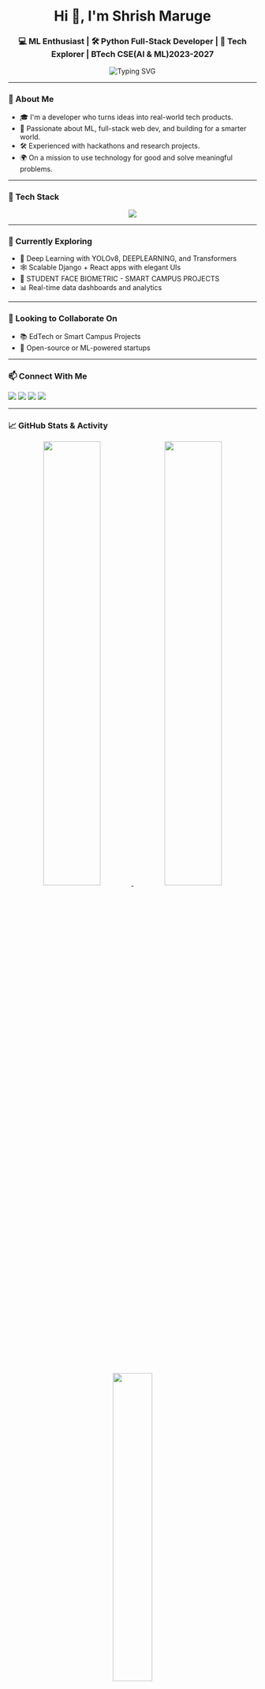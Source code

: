 <h1 align="center">Hi 👋, I'm Shrish Maruge</h1>
<h3 align="center">💻 ML Enthusiast | 🛠️ Python Full-Stack Developer | 🚀 Tech Explorer | BTech CSE(AI & ML)2023-2027</h3>

<p align="center">
  <img src="https://readme-typing-svg.herokuapp.com?font=Fira+Code&size=24&pause=1000&center=true&vCenter=true&width=500&lines=Welcome+to+my+GitHub!;AI+%7C+Web+%7C+ML+%7C+Data+Science;Let's+build+something+great+💡;Open+for+Internships+and+Innovations" alt="Typing SVG" />
</p>


---

### 🚀 About Me

- 🎓 I'm a developer who turns ideas into real-world tech products.
- 🧠 Passionate about ML, full-stack web dev, and building for a smarter world.
- 🛠️ Experienced with hackathons and research projects.
- 🌍 On a mission to use technology for good and solve meaningful problems.

---

### 🧰 Tech Stack

<p align="center">
  <img src="https://skillicons.dev/icons?i=python,django,flask,react,js,html,css,bootstrap,sklearn,git,github,mysql,sqlite,vscode" />
</p>

---

### 📌 Currently Exploring

- 🧠 Deep Learning with YOLOv8, DEEPLEARNING, and Transformers  
- 🕸️ Scalable Django + React apps with elegant UIs  
- 🔐 STUDENT FACE BIOMETRIC - SMART CAMPUS PROJECTS  
- 📊 Real-time data dashboards and analytics  

---

### 🤝 Looking to Collaborate On

- 📚 EdTech or Smart Campus Projects
- 🌱 Open-source or ML-powered startups

---

### 📫 Connect With Me

<p>
  <a href="mailto:shrish.maruge99@gmail.com"><img src="https://img.shields.io/badge/email-%23EA4335.svg?&style=for-the-badge&logo=gmail&logoColor=white" /></a>
  <a href="https://www.linkedin.com/in/shrishmaruge/" target="_blank"><img src="https://img.shields.io/badge/linkedin-%230077B5.svg?&style=for-the-badge&logo=linkedin&logoColor=white" /></a>
  <a href="https://github.com/ShrishMaruge"><img src="https://img.shields.io/badge/github-%23121011.svg?&style=for-the-badge&logo=github&logoColor=white" /></a>
  <a href="https://shrishmaruge.github.io/My_Portfolio/" target="_blank"><img src="https://img.shields.io/badge/portfolio-%23ff5f5f.svg?&style=for-the-badge&logo=web&logoColor=white" /></a>
</p>

---

### 📈 GitHub Stats & Activity

<p align="center">
  <a href="https://github.com/ShrishMaruge">
    <img src="https://github-readme-stats.vercel.app/api?username=ShrishMaruge&show_icons=true&theme=tokyonight&include_all_commits=true&count_private=true&border_radius=15&hide_title=false" width="48%"/>
  </a>
  <a href="https://github.com/ShrishMaruge">
    <img src="https://github-readme-streak-stats.herokuapp.com?user=ShrishMaruge&theme=tokyonight&hide_border=false&border_radius=15" width="48%"/>
  </a>
</p>

<p align="center">
  <a href="https://github.com/ShrishMaruge">
    <img src="https://github-readme-stats.vercel.app/api/top-langs/?username=ShrishMaruge&layout=compact&theme=tokyonight&langs_count=8&border_radius=15" width="40%" />
  </a>
</p>

<p align="center">
  <a href="https://github.com/ShrishMaruge">
    <img src="https://github-profile-summary-cards.vercel.app/api/cards/profile-details?username=ShrishMaruge&theme=tokyonight" width="85%" />
  </a>
</p>

<p align="center">
  <img src="https://komarev.com/ghpvc/?username=ShrishMaruge&label=Visitors&color=blueviolet&style=flat&labelColor=black" />
</p>


---

### ⚡ Fun Fact

> 🧠 I once built a fully functional **Face Biometric Attendance System** using `Django`, `OpenCV`, and `Deep Learning` — it can detect and verify student faces in real-time through a mobile or webcam, auto-mark attendance, and even record logout time! 🎓📸  
>
> 🔐 It now supports **admin dashboards**, **CSV exports**, and **mobile camera support** — all built from scratch during a hackathon!  
>
> 🎨 I believe: _"The best code doesn't just run — it solves a real problem beautifully."_  
>
> 💡 Motto: **Build. Break. Learn. Repeat.**


---

<!---
ShrishMaruge/ShrishMaruge is a ✨ special ✨ repository because its `README.md` (this file) appears on your GitHub profile.
You can click the Preview link to take a look at your changes.
--->

